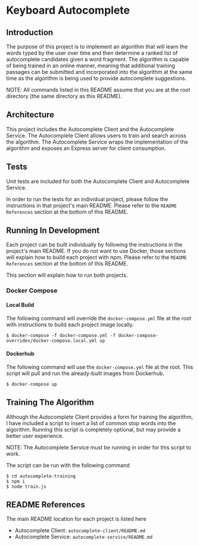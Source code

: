 # Keyboard Autocomplete

## Introduction

The purpose of this project is to implement an algorithm that will learn the words typed by the user over time and then determine a ranked list of autocomplete candidates given a word fragment. The algorithm is capable of being trained in an online manner, meaning that additional training passages can be submitted and incorporated into the algorithm at the same time as the algorithm is being used to provide autocomplete suggestions.

NOTE: All commands listed in this README assume that you are at the root directory (the same directory as this README).

## Architecture

This project includes the Autocomplete Client and the Autocomplete Service. The Autocomplete Client allows users to train and search across the algorithm. The Autocomplete Service wraps the implementation of the algorithm and exposes an Express server for client consumption. 

## Tests

Unit tests are included for both the Autocomplete Client and Autocomplete Service. 

In order to run the tests for an individual project, please follow the instructions in that project's main README. Please refer to the `README References` section at the bottom of this README.


## Running In Development

Each project can be built individually by following the instructions in the project's main README.
If you do not want to use Docker, those sections will explain how to build each project with npm. Please refer to the `README References` section at the bottom of this README. 

This section will explain how to run both projects. 

### Docker Compose

#### Local Build

The following command will override the `docker-compose.yml` file at the root with instructions to build each project image locally.

```
$ docker-compose -f docker-compose.yml -f docker-compose-overrides/docker-compose.local.yml up
```

#### 

#### Dockerhub

The following command will use the `docker-compose.yml` file at the root. This script will pull and run the already-built images from Dockerhub.

```
$ docker-compose up
```

## Training The Algorithm

Although the Autocomplete Client provides a form for training the algorithm, I have included a script to insert a list of common stop words into the algorithm. Running this script is completely optional, but may provide a better user experience. 

NOTE: The Autocomplete Service must be running in order for this script to work.

The script can be run with the following command
```
$ cd autocomplete-training
$ npm i
$ node train.js
```


## README References

The main README location for each project is listed here

- Autocomplete Client: `autocomplete-client/README.md`
- Autocomplete Service: `autocomplete-service/README.md`
